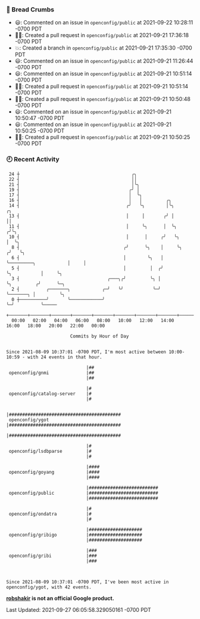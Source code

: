 ### 🍞 Bread Crumbs

 * 😃: Commented on an issue in `openconfig/public` at 2021-09-22 10:28:11 -0700 PDT
 * ✍🏼: Created a pull request in `openconfig/public` at 2021-09-21 17:36:18 -0700 PDT
 * 💥: Created a branch in `openconfig/public` at 2021-09-21 17:35:30 -0700 PDT
 * 😃: Commented on an issue in `openconfig/public` at 2021-09-21 11:26:44 -0700 PDT
 * 😃: Commented on an issue in `openconfig/public` at 2021-09-21 10:51:14 -0700 PDT
 * ✍🏼: Created a pull request in `openconfig/public` at 2021-09-21 10:51:14 -0700 PDT
 * ✍🏼: Created a pull request in `openconfig/public` at 2021-09-21 10:50:48 -0700 PDT
 * 😃: Commented on an issue in `openconfig/public` at 2021-09-21 10:50:47 -0700 PDT
 * 😃: Commented on an issue in `openconfig/public` at 2021-09-21 10:50:25 -0700 PDT
 * ✍🏼: Created a pull request in `openconfig/public` at 2021-09-21 10:50:25 -0700 PDT

### 🕘 Recent Activity
```
 24 ┼                                          ╭╮
 22 ┤                                          ││
 21 ┤                                          │╰╮
 19 ┤                                         ╭╯ │
 17 ┤                                         │  ╰╮
 16 ┤                                         │   │         ╭╮
 14 ┤                                        ╭╯   ╰╮        │╰╮                           ╭╮
 13 ┤                                        │     │       ╭╯ │                           ││
 11 ┤                                        │     ╰╮      │  ╰╮                         ╭╯╰╮
 10 ┤                                        │      │     ╭╯   ╰╮                        │  ╰╮
  8 ┤                                       ╭╯      ╰╮    │     ╰╮                      ╭╯   ╰╮
  6 ┤                                       │        ╰╮   │      ╰─────────╮            │     │
  5 ┤                                       │         │  ╭╯                ╰╮           │     ╰╮
  3 ┤                                 ╭───╮╭╯         ╰╮ │                  ╰╮         ╭╯      ╰─╮
  2 ┤          ╭───────╮            ╭─╯   ╰╯           ╰─╯                   ╰───────╮ │         ╰╮
  0 ┼──────────╯       ╰────────────╯                                                ╰─╯          ╰─────
    +───────+───────+───────+───────+───────+───────+───────+───────+───────+───────+───────+───────+────
  00:00   02:00   04:00   06:00   08:00   10:00   12:00   14:00   16:00   18:00   20:00   22:00   00:00   

						Commits by Hour of Day


Since 2021-08-09 10:37:01 -0700 PDT, I'm most active between 10:00-10:59 - with 24 events in that hour.

```



```
                              |##
 openconfig/gnmi              |##
                              |##

                              |#
 openconfig/catalog-server    |#
                              |#

                              |##########################################
 openconfig/ygot              |##########################################
                              |##########################################

                              |#
 openconfig/lsdbparse         |#
                              |#

                              |####
 openconfig/goyang            |####
                              |####

                              |##########################
 openconfig/public            |##########################
                              |##########################

                              |#
 openconfig/ondatra           |#
                              |#

                              |####################
 openconfig/gribigo           |####################
                              |####################

                              |###
 openconfig/gribi             |###
                              |###



Since 2021-08-09 10:37:01 -0700 PDT, I've been most active in openconfig/ygot, with 42 events.

```
**[robshakir](mailto:robjs@google.com) is not an official Google product.**  


Last Updated: 2021-09-27 06:05:58.329050161 -0700 PDT

